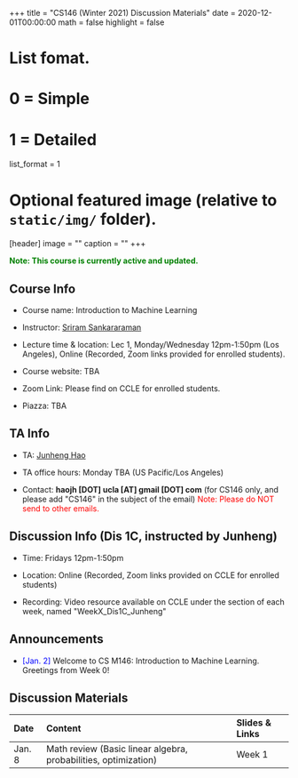 +++
title = "CS146 (Winter 2021) Discussion Materials"
date = 2020-12-01T00:00:00
math = false
highlight = false

# List fomat.
#   0 = Simple
#   1 = Detailed
list_format = 1

# Optional featured image (relative to `static/img/` folder).
[header]
image = ""
caption = ""
+++

<span style="color:green"> **Note: This course is currently active and updated.** </span>


## Course Info

* Course name: Introduction to Machine Learning

* Instructor: [Sriram Sankararaman](http://web.cs.ucla.edu/~sriram/)

* Lecture time & location: Lec 1, Monday/Wednesday 12pm-1:50pm (Los Angeles), Online (Recorded, Zoom links provided for enrolled students).

* Course website: TBA

* Zoom Link: Please find on CCLE for enrolled students.

* Piazza: TBA

## TA Info

* TA: [Junheng Hao](https://www.haojunheng.com/)

* TA office hours: Monday TBA (US Pacific/Los Angeles)

* Contact: **haojh [DOT] ucla [AT] gmail [DOT] com** (for CS146 only, and please add "CS146" in the subject of the email) <span style="color:red"> Note: Please do NOT send to other emails. </span>


## Discussion Info (Dis 1C, instructed by Junheng)

* Time: Fridays 12pm-1:50pm

* Location: Online (Recorded, Zoom links provided on CCLE for enrolled students)

* Recording: Video resource available on CCLE under the section of each week, named "WeekX_Dis1C_Junheng"

## Announcements

* <span style="color:blue">\[Jan. 2\]</span> Welcome to CS M146: Introduction to Machine Learning. Greetings from Week 0!


## Discussion Materials

|  Date  |                        Content                      |          Slides & Links            |
|:-------|:----------------------------------------------------|:-----------------------------------|
| Jan. 8 | Math review (Basic linear algebra, probabilities, optimization) | Week 1 |